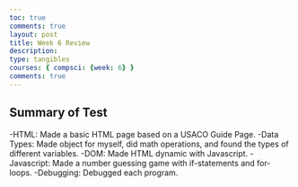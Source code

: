 ```yaml
---
toc: true
comments: true
layout: post
title: Week 6 Review
description: 
type: tangibles
courses: { compsci: {week: 6} }
comments: true
---
```


## Summary of Test
-HTML: Made a basic HTML page based on a USACO Guide Page.
-Data Types: Made object for myself, did math operations, and found the types of different variables.
-DOM: Made HTML dynamic with Javascript.
-Javascript: Made a number guessing game with if-statements and for-loops.
-Debugging: Debugged each program.